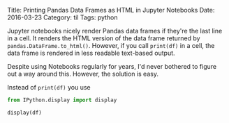 Title: Printing Pandas Data Frames as HTML in Jupyter Notebooks
Date: 2016-03-23
Category: til
Tags: python

Jupyter notebooks nicely render Pandas data frames if they're the last line in a cell. It renders the HTML version of the data frame returned by `pandas.DataFrame.to_html()`. However, if you call `print(df)` in a cell, the data frame is rendered in less readable text-based output.

Despite using Notebooks regularly for years, I'd never bothered to figure out a way around this. However, the solution is easy.

Instead of `print(df)` you use

```python
from IPython.display import display

display(df)
```